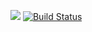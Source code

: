 <a href="https://codeclimate.com/github/codeclimate/codeclimate/maintainability"><img src="https://api.codeclimate.com/v1/badges/a99a88d28ad37a79dbf6/maintainability" /></a>
[![Build Status](https://travis-ci.org/Glebuar/project-lvl1-s308.svg?branch=master)](https://travis-ci.org/Glebuar/project-lvl1-s308)
